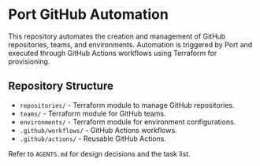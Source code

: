 # Port GitHub Automation

This repository automates the creation and management of GitHub repositories, teams, and environments. Automation is triggered by Port and executed through GitHub Actions workflows using Terraform for provisioning.

## Repository Structure
- `repositories/` - Terraform module to manage GitHub repositories.
- `teams/` - Terraform module for GitHub teams.
- `environments/` - Terraform module for environment configurations.
- `.github/workflows/` - GitHub Actions workflows.
- `.github/actions/` - Reusable GitHub Actions.

Refer to `AGENTS.md` for design decisions and the task list.

